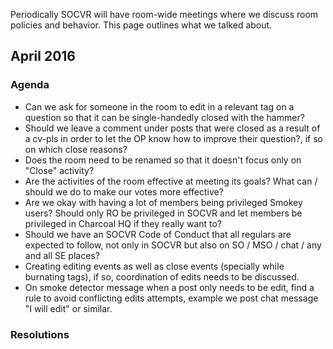 Periodically SOCVR will have room-wide meetings where we discuss room policies and behavior. This page outlines what we talked about.

## April 2016

### Agenda

* Can we ask for someone in the room to edit in a relevant tag on a question so that it can be single-handedly closed with the hammer?
* Should we leave a comment under posts that were closed as a result of a cv-pls in order to let the OP know how to improve their question?, if so on which close reasons?
* Does the room need to be renamed so that it doesn't focus only on "Close" activity?
* Are the activities of the room effective at meeting its goals? What can / should we do to make our votes more effective?
* Are we okay with having a lot of members being privileged Smokey users? Should only RO be privileged in SOCVR and let members be privileged in Charcoal HQ if they really want to?
* Should we have an SOCVR Code of Conduct that all regulars are expected to follow, not only in SOCVR but also on SO / MSO / chat / any and all SE places?
* Creating editing events as well as close events (specially while burnating tags), if so, coordination of edits needs to be discussed.
* On smoke detector message when a post only needs to be edit, find a rule to avoid conflicting edits attempts, example we post chat message "I will edit" or similar.

### Resolutions

<!-- fill in what we decide on -->

<!-- Please fill in the rest -->
